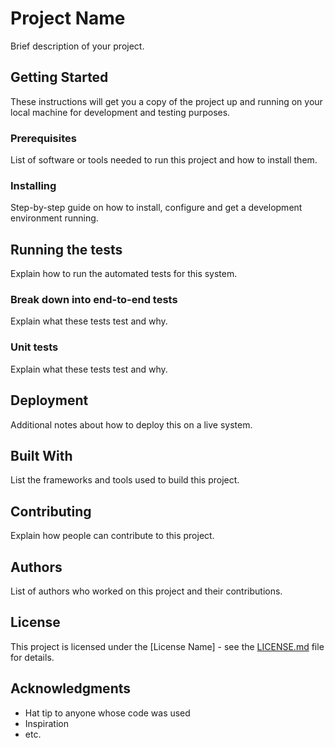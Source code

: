 # Project Name

Brief description of your project.

## Getting Started

These instructions will get you a copy of the project up and running on your local machine for development and testing purposes.

### Prerequisites

List of software or tools needed to run this project and how to install them.

### Installing

Step-by-step guide on how to install, configure and get a development environment running.

## Running the tests

Explain how to run the automated tests for this system.

### Break down into end-to-end tests

Explain what these tests test and why.

### Unit tests

Explain what these tests test and why.

## Deployment

Additional notes about how to deploy this on a live system.

## Built With

List the frameworks and tools used to build this project.

## Contributing

Explain how people can contribute to this project.

## Authors

List of authors who worked on this project and their contributions.

## License

This project is licensed under the [License Name] - see the [LICENSE.md](LICENSE.md) file for details.

## Acknowledgments

* Hat tip to anyone whose code was used
* Inspiration
* etc.

